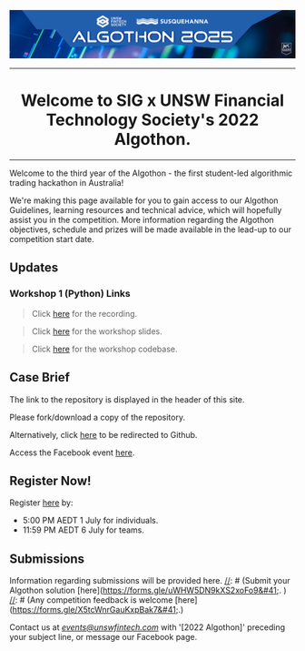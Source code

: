 ![Cover photo](./img/cp.png)

---

# <center>Welcome to SIG x UNSW Financial Technology Society's 2022 Algothon.</center>

---

[//]: # (For full documentation visit [mkdocs.org]&#40;https://www.mkdocs.org&#41;.)
Welcome to the third year of the Algothon - the first student-led algorithmic trading hackathon in Australia!

We're making this page available for you to gain access to our Algothon Guidelines, learning resources and technical advice, which will hopefully assist you in the competition. More information regarding the Algothon objectives, schedule and prizes will be made available in the lead-up to our competition start date.

## Updates 

### Workshop 1 (Python) Links
> Click [here](https://zoom.us/rec/share/sF8EVA8-_VaUEnGM-3ZoIgSbD5bYyGoW1TXnYD1U71-A0PHdR_8DU116lU2Ab5Qi.OhWS8Dh6lV2ibvC9) for the recording. 

> Click [here](https://unsw-my.sharepoint.com/:p:/g/personal/z5363065_ad_unsw_edu_au/EU0JccsEvXpAqg_s6zTMS2MBR3nhdrKBAT9pcOBlouPE_g?rtime=DCx2B_5U2kg) for the workshop slides. 

> Click [here](https://replit.com/@UNSW-Fintech-So/AlgothonWorkshop1-Overview#main.py) for the workshop codebase.


## Case Brief
The link to the repository is displayed in the header of this site. 

Please fork/download a copy of the repository. 

Alternatively, click [here](https://github.com/UNSW-Fintech-Society-Events/algothon2022-starter-code) to be redirected to Github.

Access the Facebook event [here](https://fb.me/e/2s8B14mEG).

## Register Now!

Register [here](https://forms.gle/mjyngHGdPRPeCdWH9) by:

* 5:00 PM AEDT 1 July for individuals.
* 11:59 PM AEDT 6 July for teams.

## Submissions

Information regarding submissions will be provided here. 
[//]: # (Submit your Algothon solution [here]&#40;https://forms.gle/uWHW5DN9kXS2xoFo9&#41;. )
[//]: # (Any competition feedback is welcome [here]&#40;https://forms.gle/X5tcWnrGauKxpBak7&#41;.)

Contact us at *events@unswfintech.com* with '[2022 Algothon]' preceding your subject line, or message our Facebook page.
